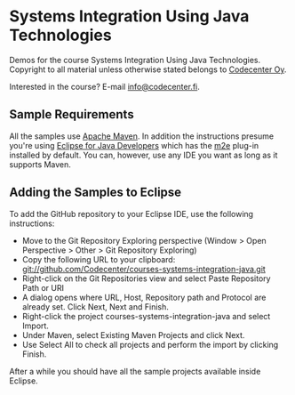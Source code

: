 Systems Integration Using Java Technologies
===========================================

Demos for the course Systems Integration Using Java Technologies. Copyright to all material unless otherwise stated belongs to [Codecenter Oy](http://www.codecenter.fi).

Interested in the course? E-mail info@codecenter.fi.

Sample Requirements
-------------------

All the samples use [Apache Maven](http://maven.apache.org). In addition the instructions 
presume you're using [Eclipse for Java Developers](http://www.eclipse.org) which has the [m2e](http://www.eclipse.org/m2e) plug-in installed by default. 
You can, however, use any IDE you want as long as it supports
Maven.

Adding the Samples to Eclipse
-----------------------------

To add the GitHub repository to your Eclipse IDE, use the following instructions:

* Move to the Git Repository Exploring perspective (Window > Open Perspective > Other > Git Repository Exploring)
* Copy the following URL to your clipboard: <git://github.com/Codecenter/courses-systems-integration-java.git>
* Right-click on the Git Repositories view and select Paste Repository Path or URI
* A dialog opens where URL, Host, Repository path and Protocol are already set. Click Next, Next and Finish.
* Right-click the project courses-systems-integration-java and select Import.
* Under Maven, select Existing Maven Projects and click Next.  
* Use Select All to check all projects and perform the import by clicking Finish.

After a while you should have all the sample projects available inside Eclipse.
